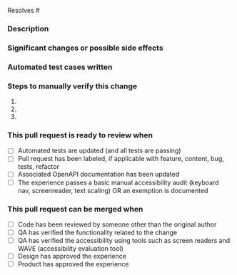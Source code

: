 Resolves #

### Description

### Significant changes or possible side effects

### Automated test cases written

### Steps to manually verify this change

1.
2.
3.

### This pull request is ready to review when

- [ ] Automated tests are updated (and all tests are passing)
- [ ] Pull request has been labeled, if applicable with feature, content, bug,
      tests, refactor
- [ ] Associated OpenAPI documentation has been updated
- [ ] The experience passes a basic manual accessibility audit (keyboard nav,
      screenreader, text scaling) OR an exemption is documented

### This pull request can be merged when

- [ ] Code has been reviewed by someone other than the original author
- [ ] QA has verified the functionality related to the change
- [ ] QA has verified the accessibility using tools such as screen readers and
      WAVE (accessibility evaluation tool)
- [ ] Design has approved the experience
- [ ] Product has approved the experience
